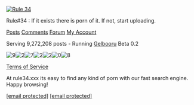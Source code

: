 [![Rule 34](//rule34.xxx/images/header2.png)](https://rule34.xxx/index.php?page=post&s=list&tags=all)

Rule#34 : If it exists there is porn of it. If not, start uploading.

[Posts](https://rule34.xxx/index.php?page=post&s=list&tags=all "A paginated list of every post") [Comments](https://rule34.xxx/index.php?page=comment&s=list) [Forum](https://rule34.xxx/index.php?page=forum&s=list) [My Account](https://rule34.xxx/index.php?page=account&s=home "Account options")

 

Serving 9,272,208 posts - Running [Gelbooru](https://gelbooru.com/) Beta 0.2

![9](./counter/9.gif)![2](./counter/2.gif)![7](./counter/7.gif)![2](./counter/2.gif)![2](./counter/2.gif)![0](./counter/0.gif)![8](./counter/8.gif)

[Terms of Service](https://rule34.xxx/index.php?page=tos)

At rule34.xxx its easy to find any kind of porn with our fast search engine. Happy browsing!

[\[email protected\]](https://rule34.xxx/cdn-cgi/l/email-protection) [\[email protected\]](https://rule34.xxx/cdn-cgi/l/email-protection)